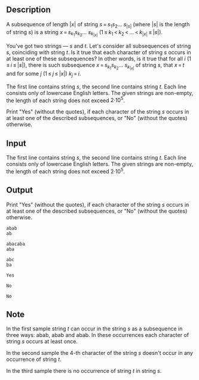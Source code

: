 ## Description

<div><p>A <span class="tex-font-style-it">subsequence</span> of length <span class="tex-span">|<i>x</i>|</span> of string <span class="tex-span"><i>s</i> = <i>s</i><sub class="lower-index">1</sub><i>s</i><sub class="lower-index">2</sub>... <i>s</i><sub class="lower-index">|<i>s</i>|</sub></span> (where <span class="tex-span">|<i>s</i>|</span> is the length of string <span class="tex-span"><i>s</i></span>) is a string <span class="tex-span"><i>x</i> = <i>s</i><sub class="lower-index"><i>k</i><sub class="lower-index">1</sub></sub><i>s</i><sub class="lower-index"><i>k</i><sub class="lower-index">2</sub></sub>... <i>s</i><sub class="lower-index"><i>k</i><sub class="lower-index">|<i>x</i>|</sub></sub></span> <span class="tex-span">(1 ≤ <i>k</i><sub class="lower-index">1</sub> &lt; <i>k</i><sub class="lower-index">2</sub> &lt; ... &lt; <i>k</i><sub class="lower-index">|<i>x</i>|</sub> ≤ |<i>s</i>|)</span>.</p><p>You've got two strings&nbsp;— <span class="tex-span"><i>s</i></span> and <span class="tex-span"><i>t</i></span>. Let's consider all subsequences of string <span class="tex-span"><i>s</i></span>, coinciding with string <span class="tex-span"><i>t</i></span>. Is it true that each character of string <span class="tex-span"><i>s</i></span> occurs in at least one of these subsequences? In other words, is it true that for all <span class="tex-span"><i>i</i></span> <span class="tex-span">(1 ≤ <i>i</i> ≤ |<i>s</i>|)</span>, there is such subsequence <span class="tex-span"><i>x</i> = <i>s</i><sub class="lower-index"><i>k</i><sub class="lower-index">1</sub></sub><i>s</i><sub class="lower-index"><i>k</i><sub class="lower-index">2</sub></sub>... <i>s</i><sub class="lower-index"><i>k</i><sub class="lower-index">|<i>x</i>|</sub></sub></span> of string <span class="tex-span"><i>s</i></span>, that <span class="tex-span"><i>x</i> = <i>t</i></span> and for some <span class="tex-span"><i>j</i></span> <span class="tex-span">(1 ≤ <i>j</i> ≤ |<i>x</i>|)</span> <span class="tex-span"><i>k</i><sub class="lower-index"><i>j</i></sub> = <i>i</i></span>.</p></div><div class="input-specification"><p>The first line contains string <span class="tex-span"><i>s</i></span>, the second line contains string <span class="tex-span"><i>t</i></span>. Each line consists only of lowercase English letters. The given strings are non-empty, the length of each string does not exceed <span class="tex-span">2·10<sup class="upper-index">5</sup></span>.</p></div><div class="output-specification"><p>Print "<span class="tex-font-style-tt">Yes</span>" (without the quotes), if each character of the string <span class="tex-span"><i>s</i></span> occurs in at least one of the described subsequences, or "<span class="tex-font-style-tt">No</span>" (without the quotes) otherwise.</p></div>

## Input

<p>The first line contains string <span class="tex-span"><i>s</i></span>, the second line contains string <span class="tex-span"><i>t</i></span>. Each line consists only of lowercase English letters. The given strings are non-empty, the length of each string does not exceed <span class="tex-span">2·10<sup class="upper-index">5</sup></span>.</p>

## Output

<p>Print "<span class="tex-font-style-tt">Yes</span>" (without the quotes), if each character of the string <span class="tex-span"><i>s</i></span> occurs in at least one of the described subsequences, or "<span class="tex-font-style-tt">No</span>" (without the quotes) otherwise.</p>





```input1
abab
ab

```




```input2
abacaba
aba

```




```input3
abc
ba

```




```output1
Yes

```




```output2
No

```




```output3
No

```



## Note

<p>In the first sample string <span class="tex-span"><i>t</i></span> can occur in the string <span class="tex-span"><i>s</i></span> as a subsequence in three ways: <span class="tex-font-style-tt"><span class="tex-font-style-bf">ab</span>ab</span>, <span class="tex-font-style-tt"><span class="tex-font-style-bf">a</span>ba<span class="tex-font-style-bf">b</span></span> and <span class="tex-font-style-tt">ab<span class="tex-font-style-bf">ab</span></span>. In these occurrences each character of string <span class="tex-span"><i>s</i></span> occurs at least once.</p><p>In the second sample the 4-th character of the string <span class="tex-span"><i>s</i></span> doesn't occur in any occurrence of string <span class="tex-span"><i>t</i></span>.</p><p>In the third sample there is no occurrence of string <span class="tex-span"><i>t</i></span> in string <span class="tex-span"><i>s</i></span>.</p>

